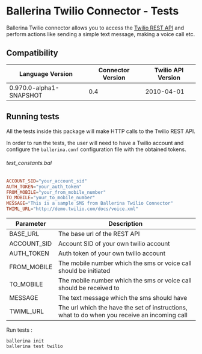 # Ballerina Twilio Connector - Tests

Ballerina Twilio connector allows you to access the [Twilio REST API](https://www.twilio.com/docs/api) and perform 
actions like sending a simple text message, making a voice call etc.

## Compatibility
| Language Version           | Connector Version   | Twilio API Version |
| -------------------------- | ------------------- | ------------------ |
| 0.970.0-alpha1-SNAPSHOT    | 0.4                 | 2010-04-01         |

## Running tests

All the tests inside this package will make HTTP calls to the Twilio REST API.

In order to run the tests, the user will need to have a Twilio account and configure the `ballerina.conf` configuration 
file with the obtained tokens.

###### test_constants.bal
```ballerina.conf
ACCOUNT_SID="your_account_sid"
AUTH_TOKEN="your_auth_token"
FROM_MOBILE="your_from_mobile_number"
TO_MOBILE="your_to_mobile_number"
MESSAGE="This is a sample SMS from Ballerina Twilio Connector"
TWIML_URL="http://demo.twilio.com/docs/voice.xml"
```

| Parameter   | Description                                                                                  |
| ----------- | -------------------------------------------------------------------------------------------- |
| BASE_URL    | The base url of the REST API                                                                 |
| ACCOUNT_SID | Account SID of your own twilio account                                                       |
| AUTH_TOKEN  | Auth token of your own twilio account                                                        |
| FROM_MOBILE | The mobile number which the sms or voice call should be initiated                            |
| TO_MOBILE   | The mobile number which the sms or voice call should be received to                          |
| MESSAGE     | The text message which the sms should have                                                   |
| TWIML_URL   | The url which the have the set of instructions, what to do when you receive an incoming call |

Run tests :
```
ballerina init
ballerina test twilio
```